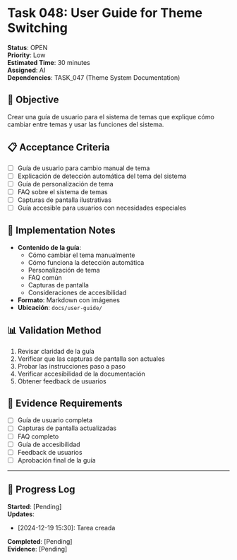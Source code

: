 # Task 048: User Guide for Theme Switching

**Status**: OPEN  
**Priority**: Low  
**Estimated Time**: 30 minutes  
**Assigned**: AI  
**Dependencies**: TASK_047 (Theme System Documentation)

## 🎯 Objective
Crear una guía de usuario para el sistema de temas que explique cómo cambiar entre temas y usar las funciones del sistema.

## 📋 Acceptance Criteria
- [ ] Guía de usuario para cambio manual de tema
- [ ] Explicación de detección automática del tema del sistema
- [ ] Guía de personalización de tema
- [ ] FAQ sobre el sistema de temas
- [ ] Capturas de pantalla ilustrativas
- [ ] Guía accesible para usuarios con necesidades especiales

## 🔧 Implementation Notes
- **Contenido de la guía**:
  - Cómo cambiar el tema manualmente
  - Cómo funciona la detección automática
  - Personalización de tema
  - FAQ común
  - Capturas de pantalla
  - Consideraciones de accesibilidad
- **Formato**: Markdown con imágenes
- **Ubicación**: `docs/user-guide/`

## 📊 Validation Method
1. Revisar claridad de la guía
2. Verificar que las capturas de pantalla son actuales
3. Probar las instrucciones paso a paso
4. Verificar accesibilidad de la documentación
5. Obtener feedback de usuarios

## 📁 Evidence Requirements
- [ ] Guía de usuario completa
- [ ] Capturas de pantalla actualizadas
- [ ] FAQ completo
- [ ] Guía de accesibilidad
- [ ] Feedback de usuarios
- [ ] Aprobación final de la guía

---

## 📝 Progress Log
**Started**: [Pending]  
**Updates**: 
- [2024-12-19 15:30]: Tarea creada

**Completed**: [Pending]  
**Evidence**: [Pending]
